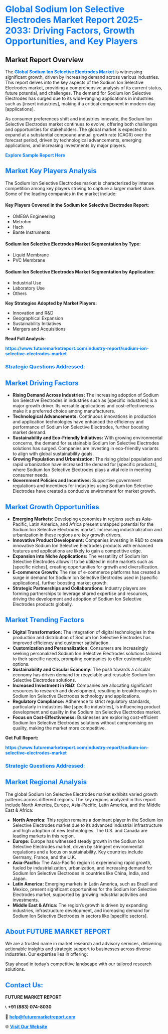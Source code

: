 <h1 style="color: #007BFF;">Global Sodium Ion Selective Electrodes Market Report 2025-2033: Driving Factors, Growth Opportunities, and Key Players</h1>

<section id="overview">
<h2>Market Report Overview</h2>
<p>The <a href="https://www.futuremarketreport.com/industry-report/sodium-ion-selective-electrodes-market" style="color: #007BFF; text-decoration: none;"><strong>Global Sodium Ion Selective Electrodes Market</strong></a> is witnessing significant growth, driven by increasing demand across various industries. This report delves into the key aspects of the Sodium Ion Selective Electrodes market, providing a comprehensive analysis of its current status, future potential, and challenges. The demand for Sodium Ion Selective Electrodes has surged due to its wide-ranging applications in industries such as [insert industries], making it a critical component in modern-day [applications].</p>
<p>As consumer preferences shift and industries innovate, the Sodium Ion Selective Electrodes market continues to evolve, offering both challenges and opportunities for stakeholders. The global market is expected to expand at a substantial compound annual growth rate (CAGR) over the forecast period, driven by technological advancements, emerging applications, and increasing investments by major players.</p>
</section>

<section id="overview">
<p><a href="https://www.futuremarketreport.com/request-sample/reportId=81214" style="color: #007BFF; text-decoration: none;"><strong>Explore Sample Report Here</strong></a></p>
</section>

<section id="key-players">
<h2 style="color: #007BFF;">Market Key Players Analysis</h2>
<p>The Sodium Ion Selective Electrodes market is characterized by intense competition among key players striving to capture a larger market share. Some of the leading companies in the market include:</p>
<h4>Key Players Covered in the Sodium Ion Selective Electrodes Report:</h4>
<ul><li>OMEGA Engineering</li><li>Metrohm</li><li>Hach</li><li>Bante Instruments</li></ul>
<h4>Sodium Ion Selective Electrodes Market Segmentation by Type:</h4>
<ul><li>Liquid Membrane</li><li>PVC Membrane</li></ul>

<h4>Sodium Ion Selective Electrodes Market Segmentation by Application:</h4>
<ul><li>Industrial Use</li><li>Laboratory Use</li><li>Others</li></ul>
<p><strong>Key Strategies Adopted by Market Players:</strong></p>
<ul>
<li>Innovation and R&D</li>
<li>Geographical Expansion</li>
<li>Sustainability Initiatives</li>
<li>Mergers and Acquisitions</li>
</ul>
</section>

<section>
<p><strong>Read Full Analysis: </strong></p><a href="https://www.futuremarketreport.com/industry-report/sodium-ion-selective-electrodes-market" style="color: #007BFF; text-decoration: none;"><strong>https://www.futuremarketreport.com/industry-report/sodium-ion-selective-electrodes-market</strong></a>
<h3 style="color: #007BFF;">Strategic Questions Addressed:</h3>
</section>

<section id="driving-factors">
<h2 style="color: #007BFF;">Market Driving Factors</h2>
<ul>
<li><strong>Rising Demand Across Industries:</strong> The increasing adoption of Sodium Ion Selective Electrodes in industries such as [specific industries] is a major growth driver. Its versatile applications and cost-effectiveness make it a preferred choice among manufacturers.</li>
<li><strong>Technological Advancements:</strong> Continuous innovations in production and application technologies have enhanced the efficiency and performance of Sodium Ion Selective Electrodes, further boosting market demand.</li>
<li><strong>Sustainability and Eco-Friendly Initiatives:</strong> With growing environmental concerns, the demand for sustainable Sodium Ion Selective Electrodes solutions has surged. Companies are investing in eco-friendly variants to align with global sustainability goals.</li>
<li><strong>Growing Population and Urbanization:</strong> The rising global population and rapid urbanization have increased the demand for [specific products], where Sodium Ion Selective Electrodes plays a vital role in meeting consumer needs.</li>
<li><strong>Government Policies and Incentives:</strong> Supportive government regulations and incentives for industries using Sodium Ion Selective Electrodes have created a conducive environment for market growth.</li>
</ul>
</section>

<section id="growth-opportunities">
<h2 style="color: #007BFF;">Market Growth Opportunities</h2>
<ul>
<li><strong>Emerging Markets:</strong> Developing economies in regions such as Asia-Pacific, Latin America, and Africa present untapped potential for the Sodium Ion Selective Electrodes market. Increasing industrialization and urbanization in these regions are key growth drivers.</li>
<li><strong>Innovative Product Development:</strong> Companies investing in R&D to create innovative Sodium Ion Selective Electrodes products with enhanced features and applications are likely to gain a competitive edge.</li>
<li><strong>Expansion into Niche Applications:</strong> The versatility of Sodium Ion Selective Electrodes allows it to be utilized in niche markets such as [specific niches], creating opportunities for growth and diversification.</li>
<li><strong>E-commerce Growth:</strong> The rise of e-commerce platforms has created a surge in demand for Sodium Ion Selective Electrodes used in [specific applications], further boosting market growth.</li>
<li><strong>Strategic Partnerships and Collaborations:</strong> Industry players are forming partnerships to leverage shared expertise and resources, driving the development and adoption of Sodium Ion Selective Electrodes products globally.</li>
</ul>
</section>

<section id="trending-factors">
<h2 style="color: #007BFF;">Market Trending Factors</h2>
<ul>
<li><strong>Digital Transformation:</strong> The integration of digital technologies in the production and distribution of Sodium Ion Selective Electrodes has improved efficiency and customer satisfaction.</li>
<li><strong>Customization and Personalization:</strong> Consumers are increasingly seeking personalized Sodium Ion Selective Electrodes solutions tailored to their specific needs, prompting companies to offer customizable options.</li>
<li><strong>Sustainability and Circular Economy:</strong> The push towards a circular economy has driven demand for recyclable and reusable Sodium Ion Selective Electrodes solutions.</li>
<li><strong>Increased Investment in R&D:</strong> Companies are allocating significant resources to research and development, resulting in breakthroughs in Sodium Ion Selective Electrodes technology and applications.</li>
<li><strong>Regulatory Compliance:</strong> Adherence to strict regulatory standards, particularly in industries like [specific industries], is influencing product development and quality in the Sodium Ion Selective Electrodes market.</li>
<li><strong>Focus on Cost-Effectiveness:</strong> Businesses are exploring cost-efficient Sodium Ion Selective Electrodes solutions without compromising on quality, making the market more competitive.</li>
</ul>
</section>

<section>
<p><strong>Get Full Report: </strong></p><a href="https://www.futuremarketreport.com/industry-report/sodium-ion-selective-electrodes-market" style="color: #007BFF; text-decoration: none;"><strong>https://www.futuremarketreport.com/industry-report/sodium-ion-selective-electrodes-market</strong></a>
<h3 style="color: #007BFF;">Strategic Questions Addressed:</h3>
</section>


<section id="regional-analysis">
<h2 style="color: #007BFF;">Market Regional Analysis</h2>
<p>The global Sodium Ion Selective Electrodes market exhibits varied growth patterns across different regions. The key regions analyzed in this report include North America, Europe, Asia-Pacific, Latin America, and the Middle East & Africa:</p>
<ul>
<li><strong>North America:</strong> This region remains a dominant player in the Sodium Ion Selective Electrodes market due to its advanced industrial infrastructure and high adoption of new technologies. The U.S. and Canada are leading markets in this region.</li>
<li><strong>Europe:</strong> Europe has witnessed steady growth in the Sodium Ion Selective Electrodes market, driven by stringent environmental regulations and a focus on sustainability. Key countries include Germany, France, and the U.K.</li>
<li><strong>Asia-Pacific:</strong> The Asia-Pacific region is experiencing rapid growth, fueled by industrialization, urbanization, and increasing demand for Sodium Ion Selective Electrodes in countries like China, India, and Japan.</li>
<li><strong>Latin America:</strong> Emerging markets in Latin America, such as Brazil and Mexico, present significant opportunities for the Sodium Ion Selective Electrodes market, supported by growing industrial activities and investments.</li>
<li><strong>Middle East & Africa:</strong> The region’s growth is driven by expanding industries, infrastructure development, and increasing demand for Sodium Ion Selective Electrodes in sectors like [specific sectors].</li>
</ul>
</section>

<footer>
<h2 style="color: #007BFF;">About FUTURE MARKET REPORT</h2>
<p>We are a trusted name in market research and advisory services, delivering actionable insights and strategic support to businesses across diverse industries. Our expertise lies in offering:</p>

<p>Stay ahead in today’s competitive landscape with our tailored research solutions.</p>

<h2 style="color: #007BFF;">Contact Us:</h2>
<p><strong>FUTURE MARKET REPORT</strong></p>
<p>📞 <strong>+91 (883) 074-8030</strong></p>
<p>📧 <strong><a href="mailto:help@futuremarketreport.com" style="color: #007BFF;">help@futuremarketreport.com</a></strong></p>
<p>🌐 <strong><a href="https://www.futuremarketreport.com/" style="color: #007BFF;">Visit Our Website</a></strong></p>
</footer>